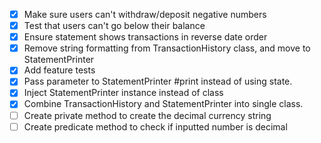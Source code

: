 - [x] Make sure users can't withdraw/deposit negative numbers
- [x] Test that users can't go below their balance
- [x] Ensure statement shows transactions in reverse date order
- [x] Remove string formatting from TransactionHistory class, and move to StatementPrinter
- [x] Add feature tests
- [x] Pass parameter to StatementPrinter #print instead of using state.
- [x] Inject StatementPrinter instance instead of class
- [x] Combine TransactionHistory and StatementPrinter into single class.
- [ ] Create private method to create the decimal currency string
- [ ] Create predicate method to check if inputted number is decimal
